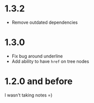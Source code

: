 # 1.3.2

* Remove outdated dependencies

# 1.3.0

* Fix bug around underline
* Add ability to have `href` on tree nodes

# 1.2.0 and before

I wasn't taking notes =)
